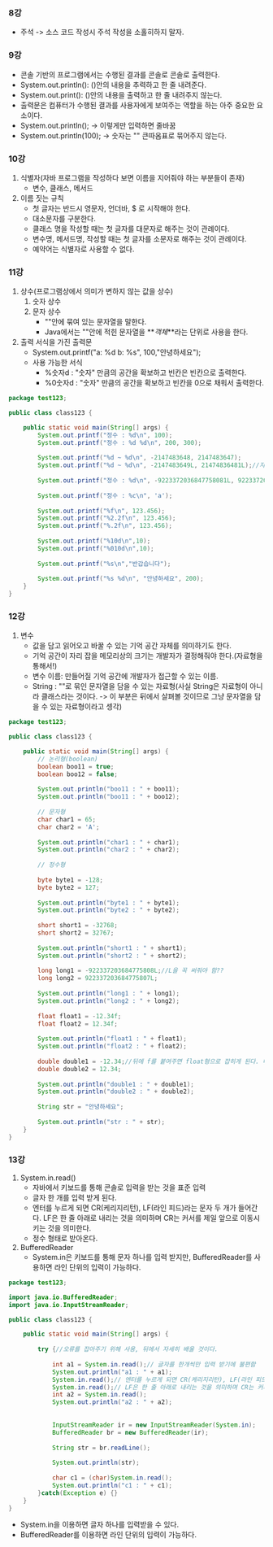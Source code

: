 ### 8강
 - 주석 -> 소스 코드 작성시 주석 작성을 소홀히하지 말자.

### 9강
 - 콘솔 기반의 프로그램에서는 수행된 결과를 콘솔로 콘솔로 출력한다.
 - System.out.println(): ()안의 내용을 추력하고 한 줄 내려준다.
 - System.out.print(): ()안의 내용을 출력하고 한 줄 내려주지 않는다.
 - 출력문은 컴퓨터가 수행된 결과를 사용자에게 보여주는 역할을 하는 아주 중요한 요소이다.
 - System.out.println(); -> 이렇게만 입력하면 줄바꿈
 - System.out.println(100); -> 숫자는 "" 큰따옴표로 묶어주지 않는다.

### 10강
 1. 식별자(자바 프로그램을 작성하다 보면 이름을 지어줘야 하는 부분들이 존재) 
 	- 변수, 클래스, 메서드
 1. 이름 짓는 규칙
  	- 첫 글자는 반드시 영문자, 언더바, $ 로 시작해야 한다.
  	- 대소문자를 구분한다.
  	- 클래스 명을 작성할 때는 첫 글자를 대문자로 해주는 것이 관례이다.
  	- 변수명, 메서드명, 작성할 때는 첫 글자를 소문자로 해주는 것이 관례이다.
 	- 예약어는 식별자로 사용할 수 없다.

### 11강
1. 상수(프로그램상에서 의미가 변하지 않는 값을 상수)
	1. 숫자 상수 
	1. 문자 상수
	 	- ""안에 묶여 있는 문자열을 말한다.
	 	- Java에서는 ""안에 적힌 문자열을 **_객체_**라는 단위로 사용을 한다. 
1. 출력 서식을 가진 출력문
	- System.out.printf("a: %d b: %s", 100,"안녕하세요");
	- 사용 가능한 서식
		- %숫자d : "숫자" 만큼의 공간을 확보하고 빈칸은 빈칸으로 출력한다.
		- %0숫자d : "숫자" 만큼의 공간을 확보하고 빈칸을 0으로 채워서 출력한다.  

```Java
package test123;

public class class123 {

	public static void main(String[] args) {
		System.out.printf("정수 : %d\n", 100);
		System.out.printf("정수 : %d %d\n", 200, 300);
		
		System.out.printf("%d ~ %d\n", -2147483648, 2147483647);
		System.out.printf("%d ~ %d\n", -2147483649L, 21474836481L);//자료형의 범위를 벗어날 경우, L을 붙여주면 자동으로 int형에서 long형으로 바이트 확장 
		
		System.out.printf("정수 : %d\n", -9223372036847758081L, 9223372036847758081L);
		
		System.out.printf("정수 : %c\n", 'a');
		
		System.out.printf("%f\n", 123.456);
		System.out.printf("%2.2f\n", 123.456);
		System.out.printf("%.2f\n", 123.456);
		
		System.out.printf("%10d\n",10);
		System.out.printf("%010d\n",10);
		
		System.out.printf("%s\n","반갑습니다");
		
		System.out.printf("%s %d\n", "안녕하세요", 200);
	}
}
```

### 12강
1. 변수
	- 값을 담고 읽어오고 바꿀 수 있는 기억 공간 자체를 의미하기도 한다.
	- 기억 공간이 자리 잡을 메모리상의 크기는 개발자가 결정해줘야 한다.(자료형을 통해서!)
	- 변수 이름: 만들어질 기억 공간에 개발자가 접근할 수 있는 이름.
	- String : ""로 묶인 문자열을 담을 수 있는 자료형(사실 String은 자료형이 아니라 클래스라는 것이다. -> 이 부분은 뒤에서 살펴볼 것이므로 그냥 문자열을 담을 수 있는 자료형이라고 셍각)
```Java
package test123;

public class class123 {

	public static void main(String[] args) {
		// 논리형(boolean)
		boolean boo11 = true;
		boolean boo12 = false;
		
		System.out.println("boo11 : " + boo11);
		System.out.println("boo11 : " + boo12);
		
		// 문자형
		char char1 = 65;
		char char2 = 'A';
		
		System.out.println("char1 : " + char1);
		System.out.println("char2 : " + char2);
		
		// 정수형
		
		byte byte1 = -128;
		byte byte2 = 127;
		
		System.out.println("byte1 : " + byte1);
		System.out.println("byte2 : " + byte2);
		
		short short1 = -32768;
		short short2 = 32767;
		
		System.out.println("short1 : " + short1);
		System.out.println("short2 : " + short2);
		
		long long1 = -922337203684775808L;//L을 꼭 써줘야 함??
		long long2 = 922337203684775807L;
		
		System.out.println("long1 : " + long1);
		System.out.println("long2 : " + long2);
		
		float float1 = -12.34f;
		float float2 = 12.34f;
		
		System.out.println("float1 : " + float1);
		System.out.println("float2 : " + float2);
		
		double double1 = -12.34;//뒤에 f를 붙여주면 float형으로 잡히게 된다. 메모리 사용량을 줄일 수 있는 장점. 
		double double2 = 12.34;
		
		System.out.println("double1 : " + double1);
		System.out.println("double2 : " + double2);
		
		String str = "안녕하세요";
		
		System.out.println("str : " + str);
	}
}
```

### 13강
1. System.in.read()
	- 자바에서 키보드를 통해 콘솔로 입력을 받는 것을 표준 입력
	- 글자 한 개를 입력 받게 된다.
	- 엔터를 누르게 되면 CR(케리지리턴), LF(라인 피드)라는 문자 두 개가 들어간다. LF은 한 줄 아래로 내리는 것을 의미하며 CR는 커서를 제일 앞으로 이동시키는 것을 의미한다. 
	- 정수 형태로 받아온다.
1. BufferedReader
	- System.in은 키보드를 통해 문자 하나를 입력 받지만, BufferedReader를 사용하면 라인 단위의 입력이 가능하다.
```Java
package test123;

import java.io.BufferedReader;
import java.io.InputStreamReader;

public class class123 {

	public static void main(String[] args) {
		
		try {//오류를 잡아주기 위해 사용, 뒤에서 자세히 배울 것이다.
			
			int a1 = System.in.read();// 글자를 한개씩만 입력 받기에 불편함
			System.out.println("a1 : " + a1);
			System.in.read();// 엔터를 누르게 되면 CR(케리지리턴), LF(라인 피드)라는 문자 두 개가 들어간다.
			System.in.read();// LF은 한 줄 아래로 내리는 것을 의미하며 CR는 커서를 제일 앞으로 이동시키는 것을 의미한다. 
			int a2 = System.in.read();
			System.out.println("a2 : " + a2);
			
			
			InputStreamReader ir = new InputStreamReader(System.in);
			BufferedReader br = new BufferedReader(ir);
			
			String str = br.readLine();
			
			System.out.println(str);
			
			char c1 = (char)System.in.read();
			System.out.println("c1 : " + c1);
		}catch(Exception e) {}
	}
}
```
- System.in을 이용하면 글자 하나를 입력받을 수 있다.
- BufferedReader를 이용하면 라인 단위의 입력이 가능하다.
